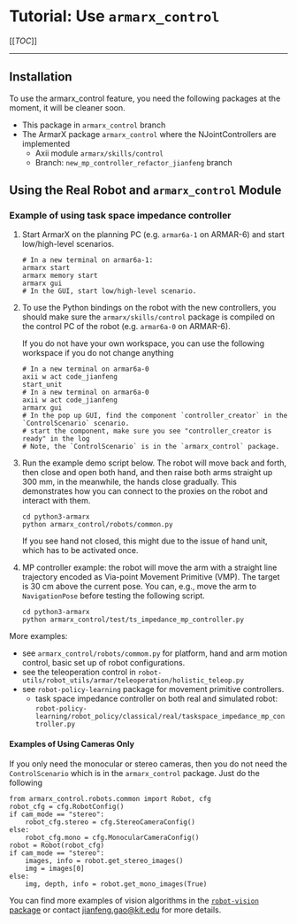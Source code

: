 # Tutorial: Use `armarx_control`

[[_TOC_]]

---

## Installation

To use the armarx_control feature, you need the following packages at the moment,
it will be cleaner soon.
- This package in `armarx_control` branch
- The ArmarX package `armarx_control` where the NJointControllers are implemented
  - Axii module `armarx/skills/control`
  - Branch: `new_mp_controller_refactor_jianfeng` branch


## Using the Real Robot and `armarx_control` Module


### Example of using task space impedance controller

1. Start ArmarX on the planning PC (e.g. `armar6a-1` on ARMAR-6) and start low/high-level scenarios. 
   ```shell
   # In a new terminal on armar6a-1:
   armarx start
   armarx memory start
   armarx gui
   # In the GUI, start low/high-level scenario.
   ```
2. To use the Python bindings on the robot with the new controllers, you should make sure the `armarx/skills/control` 
   package is compiled on the control PC of the robot (e.g. `armar6a-0` on ARMAR-6). 
   
   If you do not have your own workspace, you can use the following workspace if you do not change anything
    ```shell
    # In a new terminal on armar6a-0
    axii w act code_jianfeng
    start_unit
    # In a new terminal on armar6a-0
    axii w act code_jianfeng
    armarx gui
    # In the pop up GUI, find the component `controller_creator` in the `ControlScenario` scenario.
    # start the component, make sure you see "controller_creator is ready" in the log
    # Note, the `ControlScenario` is in the `armarx_control` package.
    ```
3. Run the example demo script below. The robot will move back and forth, then close and open both hand, and then raise both arms straight up 300 mm, 
   in the meanwhile, the hands close gradually. This demonstrates how you can connect to the proxies on the robot and interact with them.
    ```shell
    cd python3-armarx
    python armarx_control/robots/common.py
    ```
   If you see hand not closed, this might due to the issue of hand unit, which has to be activated once.
4. MP controller example: the robot will move the arm with a straight line trajectory encoded as Via-point Movement Primitive (VMP). The target is 
   30 cm above the current pose. You can, e.g., move the arm to `NavigationPose` before testing the following script.
    ```shell
    cd python3-armarx
    python armarx_control/test/ts_impedance_mp_controller.py
    ```

More examples:
- see `armarx_control/robots/commom.py` for platform, hand and arm motion control, basic set up of robot configurations.
- see the teleoperation control in `robot-utils/robot_utils/armar/teleoperation/holistic_teleop.py`
- see `robot-policy-learning` package for movement primitive controllers. 
  - task space impedance controller on both real and simulated robot: `robot-policy-learning/robot_policy/classical/real/taskspace_impedance_mp_controller.py`


#### Examples of Using Cameras Only

If you only need the monocular or stereo cameras, then you do not need the `ControlScenario` 
which is in the `armarx_control` package.
Just do the following

```shell
from armarx_control.robots.common import Robot, cfg
robot_cfg = cfg.RobotConfig()
if cam_mode == "stereo":
    robot_cfg.stereo = cfg.StereoCameraConfig()
else:
    robot_cfg.mono = cfg.MonocularCameraConfig()
robot = Robot(robot_cfg)
if cam_mode == "stereo":
    images, info = robot.get_stereo_images()
    img = images[0]
else:
    img, depth, info = robot.get_mono_images(True)
```

You can find more examples of vision algorithms in the 
[`robot-vision` package]([https://git.h2t.iar.kit.edu/sw/machine-learning-control/robot-vision])
or contact jianfeng.gao@kit.edu for more details.
